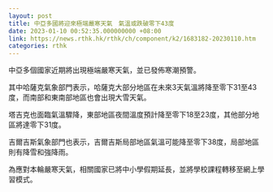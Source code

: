 ```yaml
---
layout: post
title: 中亞多國將迎來極端嚴寒天氣　氣溫或跌破零下43度
date: 2023-01-10 00:52:35.000000000 +08:00
link: https://news.rthk.hk/rthk/ch/component/k2/1683182-20230110.htm
categories: rthk
---
```


中亞多個國家近期將出現極端嚴寒天氣，並已發佈寒潮預警。

其中哈薩克氣象部門表示，哈薩克大部分地區在未來3天氣溫將降至零下31至43度，而南部和東南部地區也會出現大雪天氣。

塔吉克也面臨氣溫驟降，東部地區夜間溫度預計降至零下18至23度，其他部分地區將達零下31度。

吉爾吉斯氣象部門也表示，吉爾吉斯局部地區氣溫可能降至零下38度，局部地區則有降雪和強降雨。

為應對本輪嚴寒天氣，相關國家已將中小學假期延長，並將學校課程轉移至網上學習模式。
